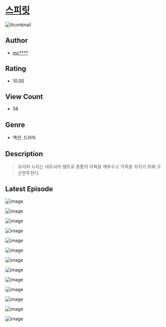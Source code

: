 # [스피릿](https://comic.naver.com/bestChallenge/list?titleId=810910)
![thumbnail](https://image-comic.pstatic.net/user_contents_data/challenge_comic/2023/05/25/283174/upload_3762866586011460401_480x623.jpeg)

## Author
- [mc****](https://comic.naver.com/artistTitle?id=283174)

## Rating
- 10.00

## View Count
- 58

## Genre
- 액션, 드라마

## Description
> 유리와 누리는 네르샤카 델트로 총통의 야욕을 깨부수고 가족을 지키기 위해 고군분투한다.


## Latest Episode
![image](https://image-comic.pstatic.net/user_contents_data/challenge_comic/2023/05/25/283174/upload_3617624390695871586.jpeg)

![image](https://image-comic.pstatic.net/user_contents_data/challenge_comic/2023/05/25/283174/upload_3474025061797094499.jpeg)

![image](https://image-comic.pstatic.net/user_contents_data/challenge_comic/2023/05/25/283174/upload_7364058498901108070.jpeg)

![image](https://image-comic.pstatic.net/user_contents_data/challenge_comic/2023/05/25/283174/upload_4063426859733574449.jpeg)

![image](https://image-comic.pstatic.net/user_contents_data/challenge_comic/2023/05/25/283174/upload_7291667963260199987.jpeg)

![image](https://image-comic.pstatic.net/user_contents_data/challenge_comic/2023/05/25/283174/upload_3919647237519913779.jpeg)

![image](https://image-comic.pstatic.net/user_contents_data/challenge_comic/2023/05/25/283174/upload_7293921773973693493.jpeg)

![image](https://image-comic.pstatic.net/user_contents_data/challenge_comic/2023/05/25/283174/upload_3630244777697817700.jpeg)

![image](https://image-comic.pstatic.net/user_contents_data/challenge_comic/2023/05/25/283174/upload_4134692792514588774.jpeg)

![image](https://image-comic.pstatic.net/user_contents_data/challenge_comic/2023/05/25/283174/upload_7149008339670872119.jpeg)

![image](https://image-comic.pstatic.net/user_contents_data/challenge_comic/2023/05/25/283174/upload_3977016442837479480.jpeg)

![image](https://image-comic.pstatic.net/user_contents_data/challenge_comic/2023/05/25/283174/upload_3703757901772437602.jpeg)

![image](https://image-comic.pstatic.net/user_contents_data/challenge_comic/2023/05/25/283174/upload_7149804368892868450.jpeg)
